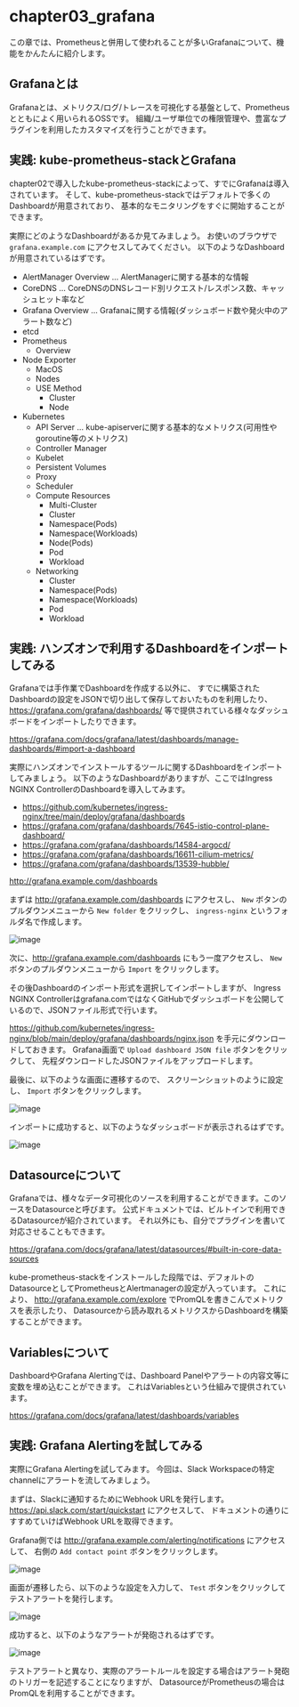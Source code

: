 # chapter03_grafana

この章では、Prometheusと併用して使われることが多いGrafanaについて、機能をかんたんに紹介します。

## Grafanaとは

Grafanaとは、メトリクス/ログ/トレースを可視化する基盤として、Prometheusとともによく用いられるOSSです。
組織/ユーザ単位での権限管理や、豊富なプラグインを利用したカスタマイズを行うことができます。

## 実践: kube-prometheus-stackとGrafana

chapter02で導入したkube-prometheus-stackによって、すでにGrafanaは導入されています。
そして、kube-prometheus-stackではデフォルトで多くのDashboardが用意されており、
基本的なモニタリングをすぐに開始することができます。

実際にどのようなDashboardがあるか見てみましょう。
お使いのブラウザで `grafana.example.com` にアクセスしてみてください。
以下のようなDashboardが用意されているはずです。

- AlertManager Overview ... AlertManagerに関する基本的な情報
- CoreDNS ... CoreDNSのDNSレコード別リクエスト/レスポンス数、キャッシュヒット率など
- Grafana Overview ... Grafanaに関する情報(ダッシュボード数や発火中のアラート数など)
- etcd
- Prometheus
  - Overview
- Node Exporter
  - MacOS
  - Nodes
  - USE Method
    - Cluster
    - Node
- Kubernetes
  - API Server ... kube-apiserverに関する基本的なメトリクス(可用性やgoroutine等のメトリクス)
  - Controller Manager
  - Kubelet
  - Persistent Volumes
  - Proxy
  - Scheduler
  - Compute Resources
    - Multi-Cluster
    - Cluster
    - Namespace(Pods)
    - Namespace(Workloads)
    - Node(Pods)
    - Pod
    - Workload
  - Networking
    - Cluster
    - Namespace(Pods)
    - Namespace(Workloads)
    - Pod
    - Workload

## 実践: ハンズオンで利用するDashboardをインポートしてみる

Grafanaでは手作業でDashboardを作成する以外に、
すでに構築されたDashboardの設定をJSONで切り出して保存しておいたものを利用したり、
<https://grafana.com/grafana/dashboards/> 等で提供されている様々なダッシュボードをインポートしたりできます。

<https://grafana.com/docs/grafana/latest/dashboards/manage-dashboards/#import-a-dashboard>

実際にハンズオンでインストールするツールに関するDashboardをインポートしてみましょう。
以下のようなDashboardがありますが、ここではIngress NGINX ControllerのDashboardを導入してみます。

- <https://github.com/kubernetes/ingress-nginx/tree/main/deploy/grafana/dashboards>
- <https://grafana.com/grafana/dashboards/7645-istio-control-plane-dashboard/>
- <https://grafana.com/grafana/dashboards/14584-argocd/>
- <https://grafana.com/grafana/dashboards/16611-cilium-metrics/>
- <https://grafana.com/grafana/dashboards/13539-hubble/>

<http://grafana.example.com/dashboards>

まずは <http://grafana.example.com/dashboards> にアクセスし、 `New` ボタンのプルダウンメニューから `New folder` をクリックし、
`ingress-nginx` というフォルダ名で作成します。

![image](./images/dashboards.png)

次に、<http://grafana.example.com/dashboards> にもう一度アクセスし、 `New` ボタンのプルダウンメニューから `Import` をクリックします。

その後Dashboardのインポート形式を選択してインポートしますが、
Ingress NGINX Controllerはgrafana.comではなくGitHubでダッシュボードを公開しているので、JSONファイル形式で行います。

<https://github.com/kubernetes/ingress-nginx/blob/main/deploy/grafana/dashboards/nginx.json> を手元にダウンロードしておきます。
Grafana画面で `Upload dashboard JSON file` ボタンをクリックして、
先程ダウンロードしたJSONファイルをアップロードします。

最後に、以下のような画面に遷移するので、
スクリーンショットのように設定し、 `Import` ボタンをクリックします。

![image](./images/import-dashboard.png)

インポートに成功すると、以下のようなダッシュボードが表示されるはずです。

![image](./images/ingress-nginx.png)

## Datasourceについて

Grafanaでは、様々なデータ可視化のソースを利用することができます。このソースをDatasourceと呼びます。
公式ドキュメントでは、ビルトインで利用できるDatasourceが紹介されています。
それ以外にも、自分でプラグインを書いて対応させることもできます。

<https://grafana.com/docs/grafana/latest/datasources/#built-in-core-data-sources>

kube-prometheus-stackをインストールした段階では、デフォルトのDatasourceとしてPrometheusとAlertmanagerの設定が入っています。
これにより、 <http://grafana.example.com/explore> でPromQLを書きこんでメトリクスを表示したり、
Datasourceから読み取れるメトリクスからDashboardを構築することができます。

## Variablesについて

DashboardやGrafana Alertingでは、Dashboard Panelやアラートの内容文等に変数を埋め込むことができます。
これはVariablesという仕組みで提供されています。

<https://grafana.com/docs/grafana/latest/dashboards/variables>

## 実践: Grafana Alertingを試してみる

実際にGrafana Alertingを試してみます。
今回は、Slack Workspaceの特定channelにアラートを流してみましょう。

まずは、Slackに通知するためにWebhook URLを発行します。
<https://api.slack.com/start/quickstart> にアクセスして、 ドキュメントの通りにすすめていけばWebhook URLを取得できます。

Grafana側では <http://grafana.example.com/alerting/notifications> にアクセスして、
右側の `Add contact point` ボタンをクリックします。

![image](./images/notifications.png)

画面が遷移したら、以下のような設定を入力して、 `Test` ボタンをクリックしてテストアラートを発行します。

![image](./images/create-contact-point.png)

成功すると、以下のようなアラートが発砲されるはずです。

![image](./images/sample-alert1.png)

テストアラートと異なり、実際のアラートルールを設定する場合はアラート発砲のトリガーを記述することになりますが、
DatasourceがPrometheusの場合はPromQLを利用することができます。
